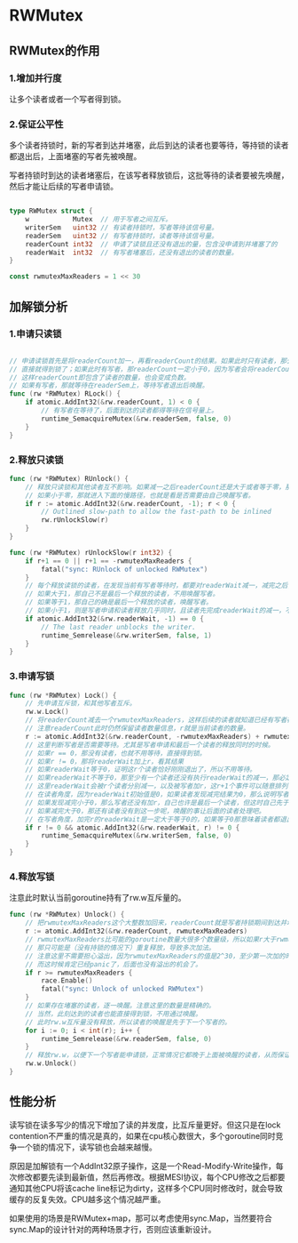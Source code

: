 # RWMutex

## RWMutex的作用

### 1.增加并行度

让多个读者或者一个写者得到锁。

### 2.保证公平性

多个读者持锁时，新的写者到达并堵塞，此后到达的读者也要等待，等持锁的读者都退出后，上面堵塞的写者先被唤醒。

写者持锁时到达的读者堵塞后，在该写者释放锁后，这批等待的读者要被先唤醒，然后才能让后续的写者申请锁。

```go

type RWMutex struct {
    w           Mutex  // 用于写者之间互斥。
    writerSem   uint32 // 有读者持锁时，写者等待该信号量。
    readerSem   uint32 // 有写者持锁时，读者等待该信号量。
    readerCount int32  // 申请了读锁且还没有退出的量，包含没申请到并堵塞了的
    readerWait  int32  // 有写者堵塞后，还没有退出的读者的数量。
}

const rwmutexMaxReaders = 1 << 30

```

## 加解锁分析

### 1.申请只读锁

```go

// 申请读锁首先是将readerCount加一，再看readerCount的结果。如果此时只有读者，那么readerCount肯定大于0，
// 直接就得到锁了；如果此时有写者，那readerCount一定小于0，因为写者会将readerCount减去一个固定的大整数，
// 这样readerCount即包含了读者的数量，也会变成负数。
// 如果有写者，那就等待在readerSem上，等待写者退出后唤醒。
func (rw *RWMutex) RLock() {
    if atomic.AddInt32(&rw.readerCount, 1) < 0 {
        // 有写者在等待了，后面到达的读者都得等待在信号量上。
        runtime_SemacquireMutex(&rw.readerSem, false, 0)
    }
}

```

### 2.释放只读锁

```go
func (rw *RWMutex) RUnlock() {
    // 释放只读锁和其他读者互不影响。如果减一之后readerCount还是大于或者等于零，那证明此时没有写者等待，可以直接释放。
    // 如果小于零，那就进入下面的慢路径，也就是看是否需要由自己唤醒写者。
    if r := atomic.AddInt32(&rw.readerCount, -1); r < 0 {
        // Outlined slow-path to allow the fast-path to be inlined
        rw.rUnlockSlow(r)
    }
}

func (rw *RWMutex) rUnlockSlow(r int32) {
    if r+1 == 0 || r+1 == -rwmutexMaxReaders {
        fatal("sync: RUnlock of unlocked RWMutex")
    }
    // 每个释放读锁的读者，在发现当前有写者等待时，都要对readerWait减一，减完之后，
    // 如果大于1，那自己不是最后一个释放的读者，不用唤醒写者。
    // 如果等于1，那自己的确是最后一个释放的读者，唤醒写者。
    // 如果小于1，则是写者申请和读者释放几乎同时，且读者先完成readerWait的减一，不用唤醒。
    if atomic.AddInt32(&rw.readerWait, -1) == 0 {
        // The last reader unblocks the writer.
        runtime_Semrelease(&rw.writerSem, false, 1)
    }
}
```

### 3.申请写锁

```go
func (rw *RWMutex) Lock() {
    // 先申请互斥锁，和其他写者互斥。
    rw.w.Lock()
    // 将readerCount减去一个rwmutexMaxReaders，这样后续的读者就知道已经有写者在等待了。
    // 注意readerCount此时仍然保留读者数量信息，r就是当前读者的数量。
    r := atomic.AddInt32(&rw.readerCount, -rwmutexMaxReaders) + rwmutexMaxReaders
    // 这里判断写者是否需要等待。尤其是写者申请和最后一个读者的释放同时的时候。
    // 如果r == 0，那没有读者，也就不用等待，直接得到锁。
    // 如果r != 0，那将readerWait加上r，看其结果
    // 如果readerWait等于0，证明这r个读者恰好刚刚退出了，所以不用等待。
    // 如果readerWait不等于0，那至少有一个读者还没有执行readerWait的减一，那必定有一个读者会执行到释放信号量那一步，所以这里先等待在信号量上。
    // 这里readerWait会被r个读者分别减一，以及被写者加r，这r+1个事件可以随意排列也不影响正确性。
    // 在读者角度，因为readerWait初始值是0，如果读者发现减完结果为0，那么说明写者加r已经完成，正在等待信号量，自己是最后一个读者，需要执行唤醒。
    // 如果发现减完小于0，那么写者还没有加r，自己也许是最后一个读者，但这时自己先于写者释放了，也就不用堵塞写者了；如果自己不是最后一个读者，那让最后一个读者关心唤醒的事情吧。
    // 如果减完大于0，那还有读者没有到这一步呢，唤醒的事让后面的读者处理吧。
    // 在写者角度，加完r的readerWait是一定大于等于0的，如果等于0那意味着读者都退出了，不用阻塞，否则有一个读者会走到唤醒步骤，自己先堵塞。
    if r != 0 && atomic.AddInt32(&rw.readerWait, r) != 0 {
        runtime_SemacquireMutex(&rw.writerSem, false, 0)
    }
}
```

### 4.释放写锁

注意此时默认当前goroutine持有了rw.w互斥量的。

```go
func (rw *RWMutex) Unlock() {
    // 把rwmutexMaxReaders这个大整数加回来，readerCount就是写者持锁期间到达并堵塞的读者数量。
    r := atomic.AddInt32(&rw.readerCount, rwmutexMaxReaders)
    // rwmutexMaxReaders比可能的goroutine数量大很多个数量级，所以如果r大于rwmutexMaxReaders，
    // 那只可能是（没有持锁的情况下）重复释放，导致多次加法。
    // 注意这里不需要担心溢出，因为rwmutexMaxReaders的值是2^30，至少第一次加的时候不会溢出，
    // 而这时候肯定已经panic了，后面也没有溢出的机会了。
    if r >= rwmutexMaxReaders {
        race.Enable()
        fatal("sync: Unlock of unlocked RWMutex")
    }
    // 如果存在堵塞的读者，逐一唤醒。注意这里的数量是精确的。
    // 当然，此刻达到的读者也能直接得到锁，不用通过唤醒。
    // 此时rw.w互斥量没有释放，所以读者的唤醒是先于下一个写者的。
    for i := 0; i < int(r); i++ {
        runtime_Semrelease(&rw.readerSem, false, 0)
    }
    // 释放rw.w，以便下一个写者能申请锁，正常情况它都晚于上面被唤醒的读者，从而保证公平。
    rw.w.Unlock()
}
```

## 性能分析

读写锁在读多写少的情况下增加了读的并发度，比互斥量更好。但这只是在lock contention不严重的情况是真的，如果在cpu核心数很大，多个goroutine同时竞争一个锁的情况下，读写锁也会越来越慢。

原因是加解锁有一个AddInt32原子操作，这是一个Read-Modify-Write操作，每次修改都要先读到最新值，然后再修改。根据MESI协议，每个CPU修改之后都要通知其他CPU将该cache line标记为dirty，这样多个CPU同时修改时，就会导致缓存的反复失效。CPU越多这个情况越严重。

如果使用的场景是RWMutex+map，那可以考虑使用sync.Map，当然要符合sync.Map的设计针对的两种场景才行，否则应该重新设计。
